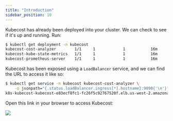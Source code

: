 ```yaml
---
title: "Introduction"
sidebar_position: 10
---
```


Kubecost has already been deployed into your cluster. We can check to see if it's up and running. Run:

```bash hook=kubecost-deployment
$ kubectl get deployment -n kubecost
kubecost-cost-analyzer        1/1     1            1           16m
kubecost-kube-state-metrics   1/1     1            1           16m
kubecost-prometheus-server    1/1     1            1           16m
```

Kubecost has been exposed using a `LoadBalancer` service, and we can find the URL to access it like so:

```bash
$ kubectl get service -n kubecost kubecost-cost-analyzer \
    -o jsonpath="{.status.loadBalancer.ingress[*].hostname}:9090{'\n'}"
k8s-kubecost-kubecost-e83ecf8fc1-fc26f5c92767520f.elb.us-west-2.amazonaws.com:9090
```

Open this link in your browser to access Kubecost:

<browser url='http://k8s-kubecost-kubecost-e83ecf8fc1-fc26f5c92767520f.elb.us-west-2.amazonaws.com:9090'>
<img src={require('./assets/overview.png').default}/>
</browser>
